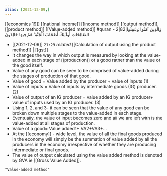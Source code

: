 ```yaml
---
alias: [2021-12-09,]
---
```

[[economics 19]] [[national income]] [[income method]] [[output method]] [[product method]] [[Value-added method]]
#quran - 2|82|وَالَّذِينَ آمَنُوا وَعَمِلُوا الصَّالِحَاتِ أُولَـٰئِكَ أَصْحَابُ الْجَنَّةِ ۖ هُمْ فِيهَا خَالِدُونَ

- [[2021-12-09]] `21:29` _related_ [[Calculation of output using the product method]] | [[gst]]
- It changes the way in which output is measured by looking at the value-added in each stage of [[production]] of a good rather than the value of the good itself.
- Value of any good can be seen to be comprised of value-added during the stages of production of that good.
- Value of good = Value added by the producer + value of inputs (1)
- Value of inputs = Value of inputs by intermediate goods (IG) producer. (2)
- Value of output of an IG producer = value added by an IG producer+ value of inputs used by an IG producer. (3)
- Using 1, 2, and 3- it can be seen that the value of any good can be broken down multiple stages to the value-added in each stage.
- Eventually, the value of input becomes zero and all we are left with is the value-added at all stages of production.
- Value of a good= Value added1+ VA2+VA3+…
- At the [[economy]] - wide level, the value of all the final goods produced in the economy will simply be the summation of value added by all the producers in the economy irrespective of whether they are producing intermediate or final goods.
- The value of output calculated using the value added method is denoted by GVA ie [[Gross Value Added]].
```query
"Value-added method"
```